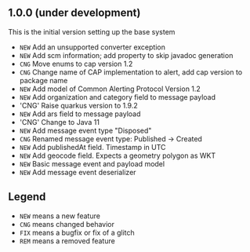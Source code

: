 ## 1.0.0 (under development)
This is the initial version setting up the base system

- `NEW` Add an unsupported converter exception
- `NEW` Add scm information; add property to skip javadoc generation
- `CNG` Move enums to cap version 1.2
- `CNG` Change name of CAP implementation to alert, add cap version to package name
- `NEW` Add model of Common Alerting Protocol Version 1.2
- `NEW` Add organization and category field to message payload
- 'CNG' Raise quarkus version to 1.9.2
- `NEW` Add ars field to message payload
- 'CNG' Change to Java 11
- `NEW` Add message event type "Disposed"
- `CNG` Renamed message event type: Published -> Created
- `NEW` Add publishedAt field. Timestamp in UTC
- `NEW` Add geocode field. Expects a geometry polygon as WKT 
- `NEW` Basic message event and payload model
- `NEW` Add message event deserializer

## Legend

- `NEW` means a new feature
- `CNG` means changed behavior
- `FIX` means a bugfix or fix of a glitch
- `REM` means a removed feature
